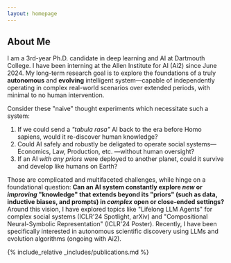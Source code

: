 ```yaml
---
layout: homepage
---
```


## About Me

I am a 3rd-year Ph.D. candidate in deep learning and AI at Dartmouth College. I have been interning at the Allen Institute for AI (Ai2) since June 2024. My long-term research goal is to explore the foundations of a truly **autonomous** and **evolving** intelligent system—capable of independently operating in complex real-world scenarios over extended periods, with minimal to no human intervention.

Consider these "naive" thought experiments which necessitate such a system:
1. If we could send a *"tabula rasa"* AI back to the era before Homo sapiens, would it re-discover human knowledge?
2. Could AI safely and robustly be deligated to operate social systems—Economics, Law, Production, etc. —without human oversight?
3. If an AI *with any priors* were deployed to another planet, could it survive and develop like humans on Earth?

Those are complicated and multifaceted challenges, while hinge on a foundational question: **Can an AI system constantly explore *new* or *improving* "knowledge" that extends beyond its "priors" (such as data, inductive biases, and prompts) in *complex* open or close-ended settings?** Around this vision, I have explored topics like "Lifelong LLM Agents" for complex social systems (ICLR'24 Spotlight, arXiv) and "Compositional Neural-Symbolic Representation" (ICLR'24 Poster). Recently, I have been specifically interested in autonomous scientific discovery using LLMs and evolution algorithms (ongoing with Ai2).



<!-- 
## Research Interests

- **Lifelong LLM Agents:** Human-in-the-loop lifelong LLM agents that can be applied in real society.
- **Compositional Representation:** Hierarchical and mixed long-term memory system.
- **Neural-Symbolic Learning:** Hybrid intelligent system that incorporates expert tools.
<!-- - **Asset Pricing:** Combining LLM and classic methods in asset pricing. --> 

<!-- 
## News

- **[Jan. 2024]** One paper about Lifelong LLM agents for real society is accepted as Spotlight to ICLR 2024.
- **[Jan. 2024]** One paper about Neural-Symbolic representation learning is accepted as Poster to ICLR 2024. -->

<!-- {% include_relative _includes/ongoing.md %} -->
{% include_relative _includes/publications.md %}

<!-- {% include_relative _includes/services.md %} -->
